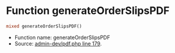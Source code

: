 Function generateOrderSlipsPDF
===========================





```php
mixed generateOrderSlipsPDF()
```

* Function name: generateOrderSlipsPDF
* Source: [admin-dev/pdf.php line 179](https://github.com/PrestaShop/PrestaShop/blob/1.5.0.2/admin-dev/pdf.php#L179).

